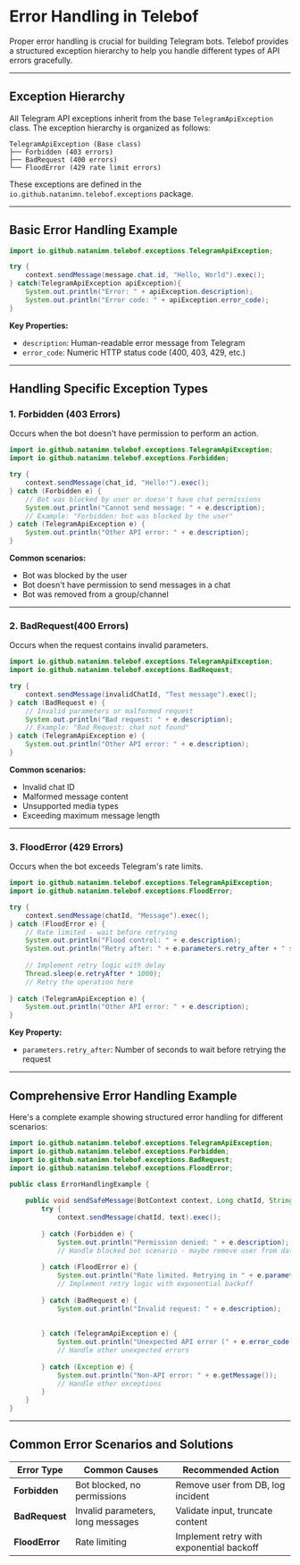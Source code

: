 # Error Handling in Telebof

Proper error handling is crucial for building Telegram bots. Telebof provides a structured exception hierarchy to help you handle different types of API errors gracefully.

---

## Exception Hierarchy

All Telegram API exceptions inherit from the base `TelegramApiException` class. The exception hierarchy is organized as follows:

```
TelegramApiException (Base class)
├── Forbidden (403 errors)
├── BadRequest (400 errors)  
└── FloodError (429 rate limit errors)
```

These exceptions are defined in the `io.github.natanimn.telebof.exceptions` package.

---

## Basic Error Handling Example

```java
import io.github.natanimn.telebof.exceptions.TelegramApiException;

try {     
    context.sendMessage(message.chat.id, "Hello, World").exec();    
} catch(TelegramApiException apiException){
    System.out.println("Error: " + apiException.description);
    System.out.println("Error code: " + apiException.error_code);
}
```

**Key Properties:**

- `description`: Human-readable error message from Telegram
- `error_code`: Numeric HTTP status code (400, 403, 429, etc.)

---

## Handling Specific Exception Types

### 1. Forbidden (403 Errors)
Occurs when the bot doesn't have permission to perform an action.

```java
import io.github.natanimn.telebof.exceptions.TelegramApiException;
import io.github.natanimn.telebof.exceptions.Forbidden;

try {
    context.sendMessage(chat_id, "Hello!").exec();
} catch (Forbidden e) {
    // Bot was blocked by user or doesn't have chat permissions
    System.out.println("Cannot send message: " + e.description);
    // Example: "Forbidden: bot was blocked by the user"
} catch (TelegramApiException e) {
    System.out.println("Other API error: " + e.description);
}
```

**Common scenarios:**

- Bot was blocked by the user
- Bot doesn't have permission to send messages in a chat
- Bot was removed from a group/channel

---

### 2. BadRequest(400 Errors)
Occurs when the request contains invalid parameters.

```java
import io.github.natanimn.telebof.exceptions.TelegramApiException;
import io.github.natanimn.telebof.exceptions.BadRequest;

try {
    context.sendMessage(invalidChatId, "Test message").exec();
} catch (BadRequest e) {
    // Invalid parameters or malformed request
    System.out.println("Bad request: " + e.description);
    // Example: "Bad Request: chat not found"
} catch (TelegramApiException e) {
    System.out.println("Other API error: " + e.description);
}
```

**Common scenarios:**

- Invalid chat ID
- Malformed message content
- Unsupported media types
- Exceeding maximum message length

---

### 3. FloodError (429 Errors)
Occurs when the bot exceeds Telegram's rate limits.

```java
import io.github.natanimn.telebof.exceptions.TelegramApiException;
import io.github.natanimn.telebof.exceptions.FloodError;

try {
    context.sendMessage(chatId, "Message").exec();
} catch (FloodError e) {
    // Rate limited - wait before retrying
    System.out.println("Flood control: " + e.description);
    System.out.println("Retry after: " + e.parameters.retry_after + " seconds");
    
    // Implement retry logic with delay
    Thread.sleep(e.retryAfter * 1000);
    // Retry the operation here
    
} catch (TelegramApiException e) {
    System.out.println("Other API error: " + e.description);
}
```

**Key Property:**

- `parameters.retry_after`: Number of seconds to wait before retrying the request

---


## Comprehensive Error Handling Example


Here's a complete example showing structured error handling for different scenarios:


```java
import io.github.natanimn.telebof.exceptions.TelegramApiException;
import io.github.natanimn.telebof.exceptions.Forbidden;
import io.github.natanimn.telebof.exceptions.BadRequest;
import io.github.natanimn.telebof.exceptions.FloodError;

public class ErrorHandlingExample {
    
    public void sendSafeMessage(BotContext context, Long chatId, String text) {
        try {
            context.sendMessage(chatId, text).exec();
            
        } catch (Forbidden e) {
            System.out.println("Permission denied: " + e.description);
            // Handle blocked bot scenario - maybe remove user from database
            
        } catch (FloodError e) {
            System.out.println("Rate limited. Retrying in " + e.parameters.retry_after + " seconds");
            // Implement retry logic with exponential backoff
            
        } catch (BadRequest e) {
            System.out.println("Invalid request: " + e.description);
    
            
        } catch (TelegramApiException e) {
            System.out.println("Unexpected API error (" + e.error_code + "): " + e.description);
            // Handle other unexpected errors
            
        } catch (Exception e) {
            System.out.println("Non-API error: " + e.getMessage());
            // Handle other exceptions 
        }
    }
}
```

---

## Common Error Scenarios and Solutions

| Error Type | Common Causes | Recommended Action |
|------------|---------------|-------------------|
| **Forbidden** | Bot blocked, no permissions | Remove user from DB, log incident |
| **BadRequest** | Invalid parameters, long messages | Validate input, truncate content |
| **FloodError** | Rate limiting | Implement retry with exponential backoff |
